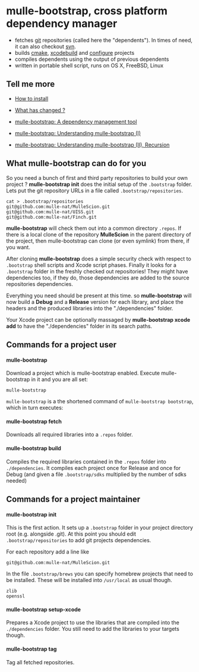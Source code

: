 # mulle-bootstrap, cross platform dependency manager

* fetches [git](//enux.pl/article/en/2014-01-21/why-git-sucks) repositories
(called here the "dependents"). In times of need, it can also checkout [svn](//andreasjacobsen.com/2008/10/26/subversion-sucks-get-over-it/).
* builds [cmake](//blog.cppcms.com/post/54),
[xcodebuild](//devcodehack.com/xcode-sucks-and-heres-why/) and
[configure](//quetzalcoatal.blogspot.de/2011/06/why-autoconf-sucks.html)
projects
* compiles dependents using the output of previous dependents
* written in portable shell script, runs on OS X, FreeBSD, Linux

## Tell me more

* [How to install](INSTALL.md)
* [What has changed ?](RELEASENOTES.md)

* [mulle-bootstrap: A dependency management tool](https://www.mulle-kybernetik.com/weblog/2015/mulle_bootstrap_work_in_progr.html)
* [mulle-bootstrap: Understanding mulle-bootstrap (I)](https://www.mulle-kybernetik.com/weblog/2016/mulle_bootstrap_how_it_works.html)
* [mulle-bootstrap: Understanding mulle-bootstrap (II), Recursion](https://www.mulle-kybernetik.com/weblog/2016/mulle_bootstrap_recursion.html)


## What mulle-bootstrap can do for you

So you need a bunch of first and third party repositories to build your own
project ? **mulle-bootstrap init** does the initial setup of the `.bootstrap`
folder. Lets put the git repository URLs in a file called `.bootstrap/repositories`.

```console
cat > .bootstrap/repositories
git@github.com:mulle-nat/MulleScion.git
git@github.com:mulle-nat/UISS.git
git@github.com:mulle-nat/Finch.git
```

**mulle-bootstrap** will check them out into a common directory `.repos`. If
there is a local clone of the repository **MulleScion** in the parent directory
of the project, then mulle-bootstrap can clone (or even symlink) from there,
if you want.

After cloning **mulle-bootstrap** does a simple security check with respect to
`.bootstrap` shell scripts and Xcode script phases. Finally it looks for a
`.bootstrap` folder in the freshly checked out repositories! They might have
dependencies too, if they do, those dependencies are added to the source
repositories dependencies.

Everything you need should be present at this time. so **mulle-bootstrap** will
now build a **Debug** and a **Release** version for each library, and place
the headers and the produced libraries into  the "./dependencies" folder.

Your Xcode project can be optionally massaged by
**mulle-bootstrap xcode add** to have the "./dependencies" folder in its
search paths.


## Commands for a project user

#### mulle-bootstrap

Download a project which is mulle-bootstrap enabled. Execute mulle-bootstrap
in it and you are all set:

```console
mulle-bootstrap
```
`mulle-bootstrap` is a the shortened command of `mulle-bootstrap bootstrap`, which
in turn executes:

#### mulle-bootstrap fetch

Downloads all required libraries into a `.repos` folder.

#### mulle-bootstrap build

Compiles the required libraries contained in the `.repos` folder into
`./dependencies`. It compiles each project once for Release and once for Debug
(and given a file `.bootstrap/sdks` multiplied by the number of sdks needed)




## Commands for a project maintainer

#### mulle-bootstrap init

This is the first action. It sets up a `.bootstrap` folder in your project
directory root (e.g. alongside .git). At this point you should edit
`.bootstrap/repositories` to add git projects dependencies.

For each repository add a line like

```console
git@github.com:mulle-nat/MulleScion.git
```

In the file `.bootstrap/brews` you can specify homebrew projects that need to
be installed. These will be installed into `/usr/local` as usual though.

```console
zlib
openssl
```


#### mulle-bootstrap setup-xcode

Prepares a Xcode project to use the libraries that are compiled into the
`./dependencies` folder. You still need to add the libraries to your targets
though.


#### mulle-bootstrap tag

Tag all fetched repositories.

